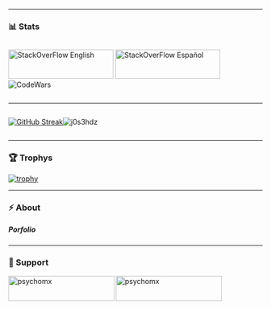 

<hr>
<h3>📊 Stats</h3>
<div style="display:flex; align-items: center; flex-direction: row;">
  
<a href="https://stackoverflow.com/users/20160135/psychomx"><img src="https://stackoverflow.com/users/flair/20160135.png?theme=dark" width="208" height="58" alt="StackOverFlow English"></a>  <a href="https://es.stackoverflow.com/users/359249/psychomx"><img src="https://es.stackoverflow.com/users/flair/359249.png?theme=dark" width="208" height="58" alt="StackOverFlow Español"></a>
  <img src="https://www.codewars.com/users/PsychoMX/badges/micro" alt="CodeWars"/>
</div>
<hr>
<div style="display:flex; align-items: center; flex-direction: row;">
<a href="https://git.io/streak-stats"><img src="https://streak-stats.demolab.com?user=J0S3HDZ&theme=dark&exclude_days=Sun%2CSat" alt="GitHub Streak" /></a>
<p width="100%"><img align="center" src="https://github-readme-stats.vercel.app/api/top-langs?username=j0s3hdz&show_icons=true&theme=dark&hide_border=false&locale=en&layout=compact" alt="j0s3hdz" /></p>
</div>
<hr>
<h3>🏆 Trophys</h3>

[![trophy](https://github-profile-trophy.vercel.app/?username=J0S3HDZ&theme=onedark)](https://github.com/J0S3HDZ/github-profile-trophy)
<hr>
<h3>⚡ About</h3>
<h5>Porfolio</h5>
<hr>
<h3>🛟 Support</h3>
<p><a href="https://www.buymeacoffee.com/psychomx"> <img align="left" src="https://cdn.buymeacoffee.com/buttons/v2/default-yellow.png" height="50" width="210" alt="psychomx" /></a><a href="https://ko-fi.com/psychomx"> <img align="left" src="https://cdn.ko-fi.com/cdn/kofi3.png?v=3" height="50" width="210" alt="psychomx" /></a></p><br><br>




